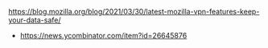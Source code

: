 https://blog.mozilla.org/blog/2021/03/30/latest-mozilla-vpn-features-keep-your-data-safe/
* https://news.ycombinator.com/item?id=26645876